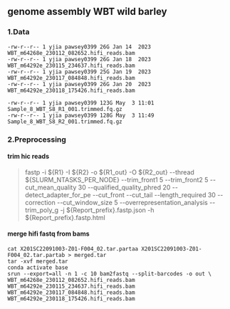 ## genome assembly WBT wild barley
### 1.Data
```
-rw-r--r-- 1 yjia pawsey0399 26G Jan 14  2023 WBT_m64268e_230112_082652.hifi_reads.bam
-rw-r--r-- 1 yjia pawsey0399 26G Jan 18  2023 WBT_m64292e_230115_234637.hifi_reads.bam
-rw-r--r-- 1 yjia pawsey0399 25G Jan 19  2023 WBT_m64292e_230117_084848.hifi_reads.bam
-rw-r--r-- 1 yjia pawsey0399 26G Jan 20  2023 WBT_m64292e_230118_175426.hifi_reads.bam

-rw-r--r-- 1 yjia pawsey0399 123G May  3 11:01 Sample_8_WBT_S8_R1_001.trimmed.fq.gz
-rw-r--r-- 1 yjia pawsey0399 128G May  3 11:49 Sample_8_WBT_S8_R2_001.trimmed.fq.gz
```
### 2.Preprocessing
#### trim hic reads
>fastp -i ${R1} -I ${R2} -o ${R1_out} -O ${R2_out} --thread ${SLURM_NTASKS_PER_NODE} --trim_front1 5 --trim_front2 5 --cut_mean_quality 30 --qualified_quality_phred 20 --detect_adapter_for_pe --cut_front --cut_tail --length_required 30 --correction --cut_window_size 5 --overrepresentation_analysis --trim_poly_g -j ${Report_prefix}.fastp.json -h ${Report_prefix}.fastp.html
#### merge hifi fastq from bams
```
cat X201SC22091003-Z01-F004_02.tar.partaa X201SC22091003-Z01-F004_02.tar.partab > merged.tar
tar -xvf merged.tar
conda activate base
srun --export=all -n 1 -c 10 bam2fastq --split-barcodes -o out \
WBT_m64268e_230112_082652.hifi_reads.bam WBT_m64292e_230115_234637.hifi_reads.bam WBT_m64292e_230117_084848.hifi_reads.bam WBT_m64292e_230118_175426.hifi_reads.bam
```
